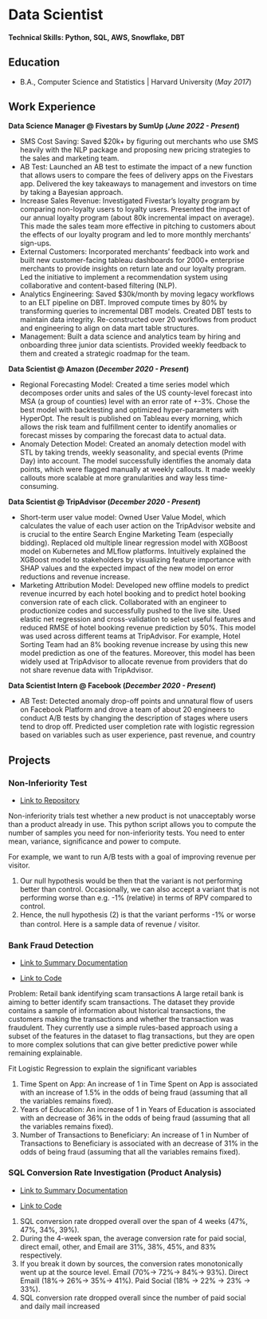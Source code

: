 # Data Scientist


#### Technical Skills: Python, SQL, AWS, Snowflake, DBT

## Education			        		
- B.A., Computer Science and Statistics | Harvard University (_May 2017_)

## Work Experience
**Data Science Manager @ Fivestars by SumUp (_June 2022 - Present_)**
- SMS Cost Saving: Saved $20k+ by figuring out merchants who use SMS heavily with the NLP package and proposing new pricing strategies to the sales and marketing team.
- AB Test: Launched an AB test to estimate the impact of a new function that allows users to compare the fees of delivery apps on the Fivestars app. Delivered the key takeaways to management and investors on time by taking a Bayesian approach.
- Increase Sales Revenue: Investigated Fivestar’s loyalty program by comparing non-loyalty users to loyalty users. Presented the impact of our annual loyalty program (about 80k incremental impact on average). This made the sales team more effective in pitching to customers about the effects of our loyalty program and led to more monthly merchants’ sign-ups.
- External Customers: Incorporated merchants’ feedback into work and built new customer-facing tableau dashboards for 2000+ enterprise merchants to provide insights on return late and our loyalty program. Led the initiative to implement a recommendation system using collaborative and content-based filtering (NLP).
- Analytics Engineering: Saved $30k/month by moving legacy workflows to an ELT pipeline on DBT. Improved compute times by 80% by transforming queries to incremental DBT models. Created DBT tests to maintain data integrity. Re-constructed over 20 workflows from product and engineering to align on data mart table structures.
- Management: Built a data science and analytics team by hiring and onboarding three junior data scientists. Provided weekly feedback to them and created a strategic roadmap for the team.

**Data Scientist @ Amazon (_December 2020 - Present_)**
- Regional Forecasting Model: Created a time series model which decomposes order units and sales of the US county-level forecast into MSA (a group of counties) level with an error rate of +-3%. Chose the best model with backtesting and optimized hyper-parameters with HyperOpt. The result is published on Tableau every morning, which allows the risk team and fulfillment center to identify anomalies or forecast misses by comparing the forecast data to actual data.
- Anomaly Detection Model: Created an anomaly detection model with STL by taking trends, weekly seasonality, and special events (Prime Day) into account. The model successfully identifies the anomaly data points, which were flagged manually at weekly callouts. It made weekly callouts more scalable at more granularities and way less time-consuming.

**Data Scientist @ TripAdvisor (_December 2020 - Present_)**
- Short-term user value model: Owned User Value Model, which calculates the value of each user action on the TripAdvisor website and is crucial to the entire Search Engine Marketing Team (especially bidding). Replaced old multiple linear regression model with XGBoost model on Kubernetes and MLflow platforms. Intuitively explained the XGBoost model to stakeholders by visualizing feature importance with SHAP values and the expected impact of the new model on error reductions and revenue increase.
- Marketing Attribution Model: Developed new offline models to predict revenue incurred by each hotel booking and to predict hotel booking conversion rate of each click. Collaborated with an engineer to productionize codes and successfully pushed to the live site. Used elastic net regression and cross-validation to select useful features and reduced RMSE of hotel booking revenue prediction by 50%. This model was used across different teams at TripAdvisor. For example, Hotel Sorting Team had an 8% booking revenue increase by using this new model prediction as one of the features. Moreover, this model has been widely used at TripAdvisor to allocate revenue from providers that do not share revenue data with TripAdvisor.

**Data Scientist Intern @ Facebook (_December 2020 - Present_)**
- AB Test: Detected anomaly drop-off points and unnatural flow of users on Facebook Platform and drove a team of about 20 engineers
to conduct A/B tests by changing the description of stages where users tend to drop off. Predicted user completion rate with logistic regression based on variables such as user experience, past revenue, and country


## Projects
### Non-Inferiority Test

- [Link to Repository](https://github.com/takehiromatsuzawa/portfolio/blob/main/Projects/num_samples_non_inferiority_test.ipynb)


Non-inferiority trials test whether a new product is not unacceptably worse than a product already in use.
This python script allows you to compute the number of samples you need for non-inferiority tests. You need to enter mean, variance, significance and power to compute.

For example, we want to run A/B tests with a goal of improving revenue per visitor. 
1. Our null hypothesis would be then that the variant is not performing better than control. Occasionally, we can also accept a variant that is not
performing worse than e.g. -1% (relative) in terms of RPV compared to control. 
2. Hence, the null hypothesis (2) is
that the variant performs -1% or worse than control. Here is a sample data of revenue / visitor.
　

### Bank Fraud Detection

- [Link to Summary Documentation](https://github.com/takehiromatsuzawa/portfolio/blob/main/Projects/Bank%20Anomaly%20Detection/Bank%20Fraud%20Detection.pdf)

- [Link to Code](https://github.com/takehiromatsuzawa/portfolio/blob/main/Projects/Bank%20Anomaly%20Detection/Retail%20bank%20identifying%20scam%20transactions.ipynb)

Problem: Retail bank identifying scam transactions
A large retail bank is aiming to better identify scam transactions. The dataset they provide contains a sample of information about historical transactions, the customers making the transactions and whether the transaction was fraudulent. They currently use a simple rules-based approach using a subset of the features in the dataset to flag transactions, but they are open to more complex solutions that can give better predictive power while remaining explainable.

Fit Logistic Regression to explain the significant variables
1. Time Spent on App: An increase of 1 in Time Spent on App is associated with an increase of 1.5% in the odds of being fraud (assuming that all the variables remains fixed).
2. Years of Education: An increase of 1 in Years of Education  is associated with an decrease of 36% in the odds of being fraud (assuming that all the variables remains fixed).
3. Number of Transactions to Beneficiary:  An increase of 1 in Number of Transactions to Beneficiary  is associated with an decrease of 31% in the odds of being fraud (assuming that all the variables remains fixed).


### SQL Conversion Rate Investigation (Product Analysis)

- [Link to Summary Documentation](https://github.com/takehiromatsuzawa/portfolio/blob/main/Projects/Product%20MSL%20SQL%20Investigation/SQL%20conversion%20rate%20investigation.pdf)

- [Link to Code](https://github.com/takehiromatsuzawa/portfolio/blob/main/Projects/Product%20MSL%20SQL%20Investigation/MQL%20SQL%20drop%20rate%20investigation.ipynb)



1. SQL conversion rate dropped overall over the span of 4 weeks (47%, 47%, 34%, 39%).
2. During the 4-week span, the average conversion rate for paid social, direct email, other, and Email are 31%, 38%, 45%, and 83% respectively. 
3. If you break it down by sources, the conversion rates monotonically went up at the source level. Email  (70%-> 72%-> 84%-> 93%). Direct Emaill (18%-> 26%-> 35%-> 41%). Paid Social (18% -> 22% -> 23% -> 33%). 
4. SQL conversion rate dropped overall since the number of paid social and daily mail increased